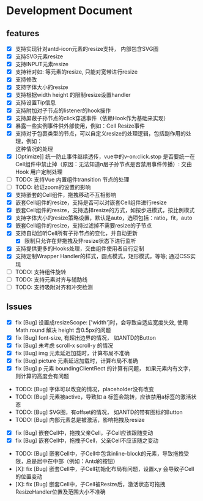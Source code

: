 <!--
 * @Author       : sunzhifeng <ian.sun@auodigitech.com>
 * @Date         : 2022-03-08 17:03:50
 * @Description  : Created by sunzhifeng, Please coding something here
 * @FilePath     : /k-form-design-vue/packages/VueDraggableResizableCell/doc.md
 * @LastEditTime : 2022-04-11 10:03:21
 * @LastEditors  : sunzhifeng <ian.sun@auodigitech.com>
-->

# Development Document


## features

* [X] 支持实现针对antd-icon元素的resize支持， 内部包含SVG图
* [X] 支持SVG元素resize
* [X] 支持INPUT元素resize
* [X] 支持针对如: <a-date-picker /> 等元素的resize, 只能对宽带进行resize
* [X] 支持修改 <a-input placeholder="Input 输入框控件 附带Style" :style="{width: '280px'}"></a-input>
* [X] 支持字体大小的resize
* [X] 支持根据width height 的限制resize设置handler
* [X] 支持设置Tip信息
* [X] 支持附加对子节点的listener的hook操作
* [X] 支持屏蔽子孙节点的click穿透事件（依赖Hook作为基础来实现）
* [X] 暴露一些实例事件供外部使用，例如：Cell Resize事件
* [X] 支持对于包裹类型的节点，可以自定义resize的处理逻辑，包括副作用的处理，例如：<div><a-button /></div> 这种情况的处理
* [X] [Optimize]] 统一防止事件继续透传，vue中的v-on:click.stop 是否要统一在Cell组件中禁止掉（原因：无法知道n层子孙节点是否禁用事件传播）: 交由Hook 用户定制处理
* [ ] TODO: 支持Vue 内置组件transition 节点的处理
* [ ] TODO: 验证zoom的设置的影响
* [X] 支持嵌套的Cell组件，拖拽移动不互相影响
* [X] 嵌套Cell组件的resize，支持是否可以对嵌套Cell组件进行resize
* [X] 嵌套Cell组件的resize，支持选择resize的方式，如按步进模式，按比例模式
* [X] 支持字体大小的resize策略设置，默认是auto，选项包括：ratio，fit，auto
* [X] 嵌套Cell组件的resize，支持过滤掉不需要resize的子节点
* [X] 支持自动监听Cell所有子孙节点的变化，并自动更新
  * [X] 限制只允许在非拖拽及非resize状态下进行监听
* [X] 支持提供更多的Hooks处理，交由组件使用者自行定制
* [x] 支持定制Wrapper Handler的样式，圆点模式，矩形模式，等等; 通过CSS实现
* [ ] TODO: 支持组件旋转
* [ ] TODO: 支持元素对齐与辅助线
* [ ] TODO: 支持吸附对齐和冲突检测

## Issues

* [X] fix [Bug] <a-auto-complete /> 设置成resizeScope: ['width']时，会导致自适应宽度失效, 使用 Math.round 解决 height 含0.5px的问题
* [X] fix [Bug] font-size, 有超出边界的情况， 如ANTD的Button
* [X] fix [Bug] 未考虑 scroll-x scroll-y 的情况
* [X] fix [Bug] img 元素延迟加载时，计算布局不准确
* [X] fix [Bug] picture 元素延迟加载时，计算布局不准确
* [X] fix [Bug] p 元素 boundingClientRect 的计算有问题， 如果元素内有文字， 则计算的高度会有问题
* TODO: [Bug] 字体可以改变的情况，placeholder没有改变
* TODO: [Bug] 元素被active，导致如 a 标签会跳转，应该禁用a标签的激活状态
* TODO: [Bug] SVG图，有offset的情况， 如ANTD的带有图标的Button
* TODO: [Bug]  <a-date-picker /> 内部元素总是被激活，影响拖拽及resize
* [X] fix [Bug] 嵌套Cell中，拖拽父亲Cell，子Cell应该跟随变动
* [X] fix [Bug] 嵌套Cell中，拖拽子Cell，父亲Cell不应该随之变动
* TODO: [Bug] 嵌套Cell中，子Cell中包含inline-block的元素，导致拖拽受限，总是居中在中部（例如：Antd的按钮）
* [X]: fix [Bug] 嵌套Cell中，子Cell初始化布局有问题，设置x,y 会导致子Cell的位置变动
* [X]: fix [Bug] 嵌套Cell中，子Cell被Resize后，激活状态可拖拽ResizeHandler位置及范围大小不准确
